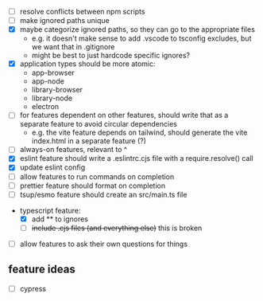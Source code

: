 - [ ] resolve conflicts between npm scripts
- [ ] make ignored paths unique
- [x] maybe categorize ignored paths, so they can go to the appropriate files
  - e.g. it doesn't make sense to add .vscode to tsconfig excludes, but we want that in .gitignore
  - might be best to just hardcode specific ignores?
- [x] application types should be more atomic:
  - app-browser
  - app-node
  - library-browser
  - library-node
  - electron
- [ ] for features dependent on other features, should write that as a separate feature to avoid circular dependencies
  - e.g. the vite feature depends on tailwind, should generate the vite index.html in a separate feature (?)
- [ ] always-on features, relevant to ^
- [x] eslint feature should write a .eslintrc.cjs file with a require.resolve() call
- [x] update eslint config
- [ ] allow features to run commands on completion
- [ ] prettier feature should format on completion
- [ ] tsup/esmo feature should create an src/main.ts file
- typescript feature:
  - [x] add \*\* to ignores
  - [ ] ~~include .cjs files (and everything else)~~ this is broken
- [ ] allow features to ask their own questions for things

## feature ideas

- [ ] cypress
